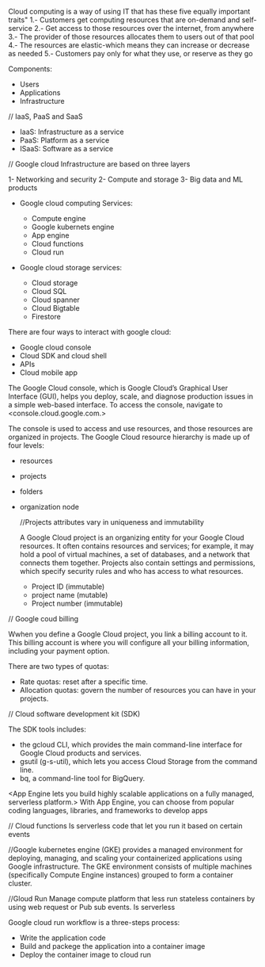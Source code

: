 <!-- what's the cloud? -->

Cloud computing is a way of using IT that has these five equally important traits"
1.- Customers get computing resources that are on-demand and self-service
2.- Get access to those resources over the internet, from anywhere
3.- The provider of those resources allocates them to users out of that pool
4.- The resources are elastic-which means they can increase or decrease as needed
5.- Customers pay only for what they use, or reserve as they go

Components:

- Users
- Applications
- Infrastructure

// IaaS, PaaS and SaaS

- IaaS: Infrastructure as a service
- PaaS: Platform as a service
- ISaaS: Software as a service

// Google cloud Infrastructure are based on three layers

1- Networking and security
2- Compute and storage
3- Big data and ML products

- Google cloud computing Services:

  - Compute engine
  - Google kubernets engine
  - App engine
  - Cloud functions
  - Cloud run

- Google cloud storage services:
  - Cloud storage
  - Cloud SQL
  - Cloud spanner
  - Cloud Bigtable
  - Firestore

<!-- MODULE 2 -->

There are four ways to interact with google cloud:

- Google cloud console
- Cloud SDK and cloud shell
- APIs
- Cloud mobile app

The Google Cloud console, which is Google Cloud’s Graphical User Interface (GUI), helps you deploy, scale, and diagnose production issues in a simple web-based interface.
To access the console, navigate to <console.cloud.google.com.>

The console is used to access and use resources, and those resources are organized in projects.
The Google Cloud resource hierarchy is made up of four levels:

- resources
- projects
- folders
- organization node

  //Projects attributes vary in uniqueness and immutability

  A Google Cloud project is an organizing entity for your Google Cloud resources. It often contains resources and services; for example, it may hold a pool of virtual machines, a set of databases, and a network that connects them together. Projects also contain settings and permissions, which specify security rules and who has access to what resources.

  - Project ID (immutable)
  - project name (mutable)
  - Project number (immutable)

// Google coud billing

Wwhen you define a Google Cloud project, you link a billing account to it.
This billing account is where you will configure all your billing information, including your payment option.

There are two types of quotas:

- Rate quotas: reset after a specific time.
- Allocation quotas: govern the number of resources you can have in your projects.

// Cloud software development kit (SDK)
<SDK lets users run Google Cloud command-line tools from a local desktop. >

The SDK tools includes:

- the gcloud CLI, which provides the main command-line interface for Google Cloud products and services.
- gsutil (g-s-util), which lets you access Cloud Storage from the command line.
- bq, a command-line tool for BigQuery.

<Cloud Shell provides command-line access to cloud resources directly from a browser.>

<App Engine lets you build highly scalable applications on a fully managed, serverless platform.>
With App Engine, you can choose from popular coding languages, libraries, and frameworks to develop apps

// Cloud functions
Is serverless code that let you run it based on certain events

//Google kubernetes engine (GKE)
provides a managed environment for deploying, managing, and scaling your containerized applications using Google infrastructure. The GKE environment consists of multiple machines (specifically Compute Engine instances) grouped to form a container cluster.

//Gloud Run
Manage compute platform that less run stateless containers by using web request or Pub sub events. Is serverless

Google cloud run workflow is a three-steps process:

- Write the application code
- Build and packege the application into a container image
- Deploy the container image to cloud run
